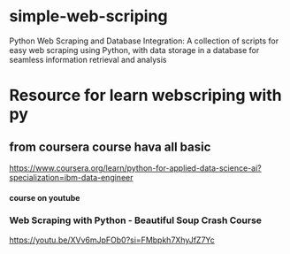 # simple-web-scriping
Python Web Scraping and Database Integration: A collection of scripts for easy web scraping using Python, with data storage in a database for seamless information retrieval and analysis



# Resource for learn webscriping with py 

## from coursera course hava all basic 
https://www.coursera.org/learn/python-for-applied-data-science-ai?specialization=ibm-data-engineer


#### course on youtube 

### Web Scraping with Python - Beautiful Soup Crash Course

https://youtu.be/XVv6mJpFOb0?si=FMbpkh7XhyJfZ7Yc
